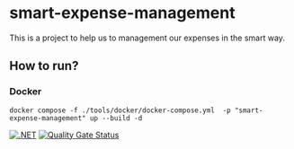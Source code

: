 # smart-expense-management

This is a project to help us to management our expenses in the smart way.

## How to run?

### Docker

```shell
docker compose -f ./tools/docker/docker-compose.yml  -p "smart-expense-management" up --build -d
```

[![.NET](https://github.com/igortessaro/smart-expense-management/actions/workflows/dotnet.yml/badge.svg?branch=main)](https://github.com/igortessaro/smart-expense-management/actions/workflows/dotnet.yml)
[![Quality Gate Status](https://sonarcloud.io/api/project_badges/measure?project=igortessaro_smart-expense-management&metric=alert_status)](https://sonarcloud.io/summary/new_code?id=igortessaro_smart-expense-management)
